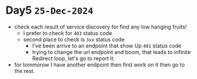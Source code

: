 # Day5 `25-Dec-2024`
- check each result of service discovery for find any low hanging fruits!
    - I prefer to check for `403` status code
    - second place to check is `3xx` status code
        - I've been arrive to an endpoint that show Up `401` status code
        - trying to change the url endpoint and boom, that leads to infinite Redirect loop, let's go to report it.
- for tommorow I have another endpoint then first work on it then go to the rest.
